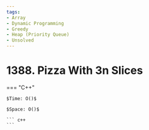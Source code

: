 ```yaml
---
tags:
- Array
- Dynamic Programming
- Greedy
- Heap (Priority Queue)
- Unsolved
---
```



# 1388. Pizza With 3n Slices

=== "C++"

    $Time: O()$

    $Space: O()$

    ``` c++
    ```